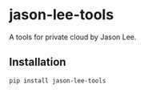 # jason-lee-tools

A tools for private cloud by Jason Lee.

## Installation

```bash
pip install jason-lee-tools
